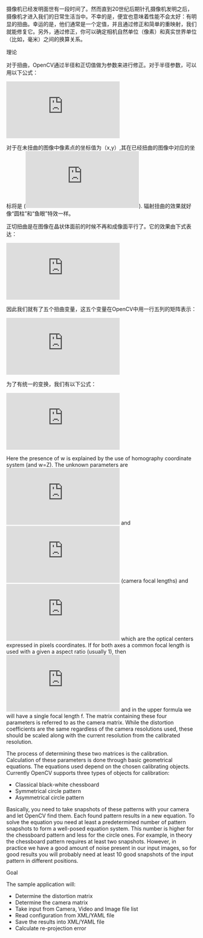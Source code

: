 摄像机已经发明面世有一段时间了。然而直到20世纪后期针孔摄像机发明之后，摄像机才进入我们的日常生活当中。不幸的是，便宜也意味着性能不会太好：有明显的扭曲。幸运的是，他们通常是一个定值，并且通过修正和简单的重映射，我们就能修复它。另外，通过修正，你可以确定相机自然单位（像素）和真实世界单位（比如，毫米）之间的换算关系。

理论

对于扭曲，OpenCV通过半径和正切值做为参数来进行修正。对于半径参数，可以用以下公式：

![](http://latex.codecogs.com/gif.latex?x_%7Bdistorted%7D%20%3D%20x%28%201%20+%20k_1%20r%5E2%20+%20k_2%20r%5E4%20+%20k_3%20r%5E6%29%20%5C%5C%20y_%7Bdistorted%7D%20%3D%20y%28%201%20+%20k_1%20r%5E2%20+%20k_2%20r%5E4%20+%20k_3%20r%5E6%29)

对于在未扭曲的图像中像素点的坐标值为（x,y）,其在已经扭曲的图像中对应的坐标将是 (![](http://latex.codecogs.com/gif.latex?x_%7Bdistorted%7D%2C%20y_%7Bdistorted%7D)). 辐射扭曲的效果就好像“圆柱”和“鱼眼”特效一样。

正切扭曲是在图像在晶状体面前的时候不再和成像面平行了。它的效果由下式表达：

![](http://latex.codecogs.com/gif.latex?x_%7Bdistorted%7D%20%3D%20x%20+%20%5B%202p_1xy%20+%20p_2%28r%5E2+2x%5E2%29%5D%20%5C%5C%20y_%7Bdistorted%7D%20%3D%20y%20+%20%5B%20p_1%28r%5E2+%202y%5E2%29+%202p_2xy%5D)

因此我们就有了五个扭曲变量，这五个变量在OpenCV中用一行五列的矩阵表示：

![](http://latex.codecogs.com/gif.latex?distortion%5C_coefficients%3D%28k_1%20%5Chspace%7B10pt%7D%20k_2%20%5Chspace%7B10pt%7D%20p_1%20%5Chspace%7B10pt%7D%20p_2%20%5Chspace%7B10pt%7D%20k_3%29)

为了有统一的变换，我们有以下公式：

![](http://latex.codecogs.com/gif.latex?%5Cleft%20%5B%20%5Cbegin%7Bmatrix%7D%20x%20%5C%5C%20y%20%5C%5C%20w%20%5Cend%7Bmatrix%7D%20%5Cright%20%5D%20%3D%20%5Cleft%20%5B%20%5Cbegin%7Bmatrix%7D%20f_x%20%26%200%20%26%20c_x%20%5C%5C%200%20%26%20f_y%20%26%20c_y%20%5C%5C%200%20%26%200%20%26%201%20%5Cend%7Bmatrix%7D%20%5Cright%20%5D%20%5Cleft%20%5B%20%5Cbegin%7Bmatrix%7D%20X%20%5C%5C%20Y%20%5C%5C%20Z%20%5Cend%7Bmatrix%7D%20%5Cright%20%5D)

Here the presence of w is explained by the use of homography coordinate system (and w=Z). The unknown parameters are ![](http://latex.codecogs.com/gif.latex?f_x) and ![](http://latex.codecogs.com/gif.latex?f_y) (camera focal lengths) and ![](http://latex.codecogs.com/gif.latex?(c_x,c_y)) which are the optical centers expressed in pixels coordinates. If for both axes a common focal length is used with a given a aspect ratio (usually 1), then ![](http://latex.codecogs.com/gif.latex?f_y=f_x*a) and in the upper formula we will have a single focal length f. The matrix containing these four parameters is referred to as the camera matrix. While the distortion coefficients are the same regardless of the camera resolutions used, these should be scaled along with the current resolution from the calibrated resolution.

The process of determining these two matrices is the calibration. Calculation of these parameters is done through basic geometrical equations. The equations used depend on the chosen calibrating objects. Currently OpenCV supports three types of objects for calibration:

* Classical black-white chessboard
* Symmetrical circle pattern
* Asymmetrical circle pattern

Basically, you need to take snapshots of these patterns with your camera and let OpenCV find them. Each found pattern results in a new equation. To solve the equation you need at least a predetermined number of pattern snapshots to form a well-posed equation system. This number is higher for the chessboard pattern and less for the circle ones. For example, in theory the chessboard pattern requires at least two snapshots. However, in practice we have a good amount of noise present in our input images, so for good results you will probably need at least 10 good snapshots of the input pattern in different positions.

Goal

The sample application will:

* Determine the distortion matrix
* Determine the camera matrix
* Take input from Camera, Video and Image file list
* Read configuration from XML/YAML file
* Save the results into XML/YAML file
* Calculate re-projection error